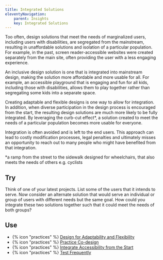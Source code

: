 ```yaml
---
title: Integrated Solutions
eleventyNavigation:
    parent: Insights
    key: Integrated Solutions
---
```


Too often, design solutions that meet the needs of marginalized users, including users with disabilities, are segregated
from the mainstream, resulting in unaffordable solutions and isolation of a particular population. For example, in the
past, screen reader-accessible websites were created separately from the main site, often providing the user with a less
engaging experience.

An inclusive design solution is one that is integrated into mainstream design, making the solution more affordable and
more usable for all. For example, an accessible playground that is engaging and fun for all kids, including those with
disabilities, allows them to play together rather than segregating some kids into a separate space.

Creating adaptable and flexible designs is one way to allow for integration. In addition, when diverse participation in
the design process is encouraged from the start, the resulting design solutions are much more likely to be fully
integrated. By leveraging the curb-cut effect*, a solution created to meet the needs of a particular population becomes
more usable for everyone.

Integration is often avoided and is left to the end users. This approach can lead to costly modification processes,
legal penalties and ultimately misses an opportunity to reach out to many people who might have benefited from that
integration.

*a ramp from the street to the sidewalk designed for wheelchairs, that also meets the needs of others e.g. cyclists

## Try

Think of one of your latest projects. List some of the users that it intends to serve. Now consider an alternate
solution that would serve an individual or group of users with different needs but the same goal. How could you
integrate these two solutions together such that it could meet the needs of both groups?

## Use

* {% icon "practices" %} [Design for Adaptability and Flexibility](../../practices/design-for-adaptability-and-flexibility/)
* {% icon "practices" %} [Practice Co-design](../../practices/practice-co-design/)
* {% icon "practices" %} [Integrate Accessibility from the Start](../../practices/integrate-accessibility-from-the-start/)
* {% icon "practices" %} [Test Frequently](../../practices/test-frequently/)
